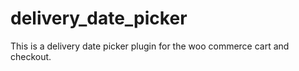 # delivery_date_picker
This is a delivery date picker plugin for the woo commerce cart and checkout. 
